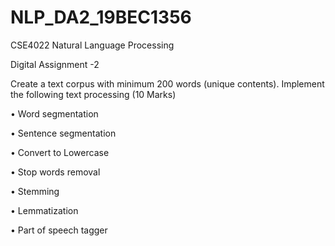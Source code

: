 # NLP_DA2_19BEC1356
CSE4022 Natural Language Processing

Digital Assignment -2

Create a text corpus with minimum 200 words (unique contents). Implement the following text processing
(10 Marks)

•	Word segmentation

•	Sentence segmentation

•	Convert to Lowercase

•	Stop words removal

•	Stemming

•	Lemmatization

•	Part of speech tagger
